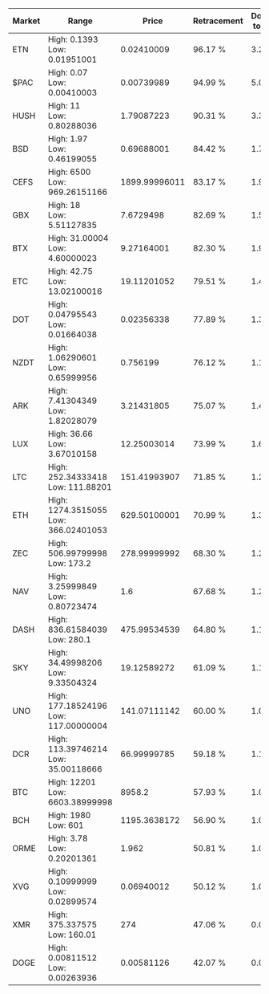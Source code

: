 | Market | Range | Price| Retracement | Doubles to 50% |
| --- | --- | --- | --- | --- |
| ETN | High: 0.1393<br />Low: 0.01951001 | 0.02410009 | 96.17 % | 3.29 |
| $PAC | High: 0.07<br />Low: 0.00410003 | 0.00739989 | 94.99 % | 5.01 |
| HUSH | High: 11<br />Low: 0.80288036 | 1.79087223 | 90.31 % | 3.30 |
| BSD | High: 1.97<br />Low: 0.46199055 | 0.69688001 | 84.42 % | 1.74 |
| CEFS | High: 6500<br />Low: 969.26151166 | 1899.99996011 | 83.17 % | 1.97 |
| GBX | High: 18<br />Low: 5.51127835 | 7.6729498 | 82.69 % | 1.53 |
| BTX | High: 31.00004<br />Low: 4.60000023 | 9.27164001 | 82.30 % | 1.92 |
| ETC | High: 42.75<br />Low: 13.02100016 | 19.11201052 | 79.51 % | 1.46 |
| DOT | High: 0.04795543<br />Low: 0.01664038 | 0.02356338 | 77.89 % | 1.37 |
| NZDT | High: 1.06290601<br />Low: 0.65999956 | 0.756199 | 76.12 % | 1.14 |
| ARK | High: 7.41304349<br />Low: 1.82028079 | 3.21431805 | 75.07 % | 1.44 |
| LUX | High: 36.66<br />Low: 3.67010158 | 12.25003014 | 73.99 % | 1.65 |
| LTC | High: 252.34333418<br />Low: 111.88201 | 151.41993907 | 71.85 % | 1.20 |
| ETH | High: 1274.3515055<br />Low: 366.02401053 | 629.50100001 | 70.99 % | 1.30 |
| ZEC | High: 506.99799998<br />Low: 173.2 | 278.99999992 | 68.30 % | 1.22 |
| NAV | High: 3.25999849<br />Low: 0.80723474 | 1.6 | 67.68 % | 1.27 |
| DASH | High: 836.61584039<br />Low: 280.1 | 475.99534539 | 64.80 % | 1.17 |
| SKY | High: 34.49998206<br />Low: 9.33504324 | 19.12589272 | 61.09 % | 1.15 |
| UNO | High: 177.18524196<br />Low: 117.00000004 | 141.07111142 | 60.00 % | 1.04 |
| DCR | High: 113.39746214<br />Low: 35.00118666 | 66.99999785 | 59.18 % | 1.11 |
| BTC | High: 12201<br />Low: 6603.38999998 | 8958.2 | 57.93 % | 1.05 |
| BCH | High: 1980<br />Low: 601 | 1195.3638172 | 56.90 % | 1.08 |
| ORME | High: 3.78<br />Low: 0.20201361 | 1.962 | 50.81 % | 1.01 |
| XVG | High: 0.10999999<br />Low: 0.02899574 | 0.06940012 | 50.12 % | 1.00 |
| XMR | High: 375.337575<br />Low: 160.01 | 274 | 47.06 % | 0.00 |
| DOGE | High: 0.00811512<br />Low: 0.00263936 | 0.00581126 | 42.07 % | 0.00 |
